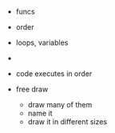 - funcs
- order
- loops, variables
- 


- code executes in order

- free draw
	- draw many of them
	- name it
	- draw it in different sizes